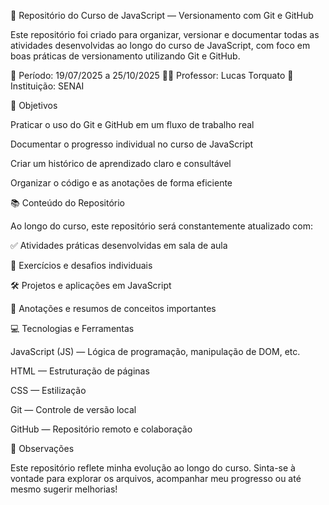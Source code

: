 📁 Repositório do Curso de JavaScript — Versionamento com Git e GitHub

Este repositório foi criado para organizar, versionar e documentar todas as atividades desenvolvidas ao longo do curso de JavaScript, com foco em boas práticas de versionamento utilizando Git e GitHub.

📅 Período: 19/07/2025 a 25/10/2025
👨‍🏫 Professor: Lucas Torquato
🏫 Instituição: SENAI

🎯 Objetivos

Praticar o uso do Git e GitHub em um fluxo de trabalho real

Documentar o progresso individual no curso de JavaScript

Criar um histórico de aprendizado claro e consultável

Organizar o código e as anotações de forma eficiente

📚 Conteúdo do Repositório

Ao longo do curso, este repositório será constantemente atualizado com:

✅ Atividades práticas desenvolvidas em sala de aula

🧠 Exercícios e desafios individuais

🛠️ Projetos e aplicações em JavaScript

📝 Anotações e resumos de conceitos importantes

💻 Tecnologias e Ferramentas

JavaScript (JS) — Lógica de programação, manipulação de DOM, etc.

HTML — Estruturação de páginas

CSS — Estilização

Git — Controle de versão local

GitHub — Repositório remoto e colaboração

🚀 Observações

Este repositório reflete minha evolução ao longo do curso. Sinta-se à vontade para explorar os arquivos, acompanhar meu progresso ou até mesmo sugerir melhorias!
